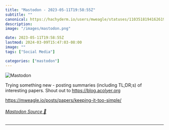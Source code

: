 ```yaml
---
title: "Mastodon - 2023-05-11T19:58:55Z"
subtitle: ""
canonical: https://hachyderm.io/users/mweagle/statuses/110351819416261968
description:
image: "/images/mastodon.png"

date: 2023-05-11T19:58:55Z
lastmod: 2024-03-09T15:47:03-08:00
image: ""
tags: ["Social Media"]

categories: ["mastodon"]
---
```

![Mastodon](/images/mastodon.png)

<p>Trying something new - posting summaries (including TL;DR;s) of interesting papers. Shout out to <a href="https://blog.acolyer.org" target="_blank" rel="nofollow noopener noreferrer" translate="no"><span class="invisible">https://</span><span class="">blog.acolyer.org</span><span class="invisible"></span></a> </p><p><a href="https://mweagle.io/posts/papers/keeping-it-too-simple/" target="_blank" rel="nofollow noopener noreferrer" translate="no"><span class="invisible">https://</span><span class="ellipsis">mweagle.io/posts/papers/keepin</span><span class="invisible">g-it-too-simple/</span></a></p>


###### [Mastodon Source 🐘](https://hachyderm.io/@mweagle/110351819416261968)

___
